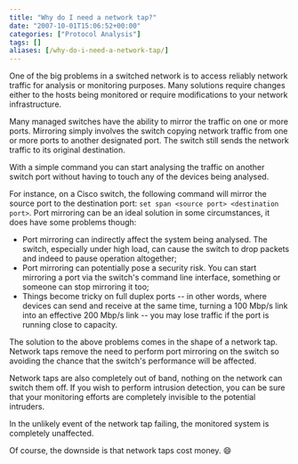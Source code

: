 ```yaml
---
title: "Why do I need a network tap?"
date: "2007-10-01T15:06:52+00:00"
categories: ["Protocol Analysis"]
tags: []
aliases: [/why-do-i-need-a-network-tap/]
---
```


One of the big problems in a switched network is to access reliably network traffic for analysis or monitoring purposes. Many solutions require changes either to the hosts being monitored or require modifications to your network infrastructure.

Many managed switches have the ability to mirror the traffic on one or more ports. Mirroring simply involves the switch copying network traffic from one or more ports to another designated port. The switch still sends the network traffic to its original destination.

With a simple command you can start analysing the traffic on another switch port without having to touch any of the devices being analysed.

For instance, on a Cisco switch, the following command will mirror the source port to the destination port: `set span <source port> <destination port>`. Port mirroring can be an ideal solution in some circumstances, it does have some problems though:

- Port mirroring can indirectly affect the system being analysed. The switch, especially under high load, can cause the switch to drop packets and indeed to pause operation altogether;
- Port mirroring can potentially pose a security risk. You can start mirroring a port via the switch's command line interface, something or someone can stop mirroring it too;
- Things become tricky on full duplex ports -- in other words, where devices can send and receive at the same time, turning a 100 Mbp/s link into an effective 200 Mbp/s link -- you may lose traffic if the port is running close to capacity.

The solution to the above problems comes in the shape of a network tap. Network taps remove the need to perform port mirroring on the switch so avoiding the chance that the switch's performance will be affected.

Network taps are also completely out of band, nothing on the network can switch them off. If you wish to perform intrusion detection, you can be sure that your monitoring efforts are completely invisible to the potential intruders.

In the unlikely event of the network tap failing, the monitored system is completely unaffected.

Of course, the downside is that network taps cost money. :smile:
